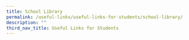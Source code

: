 ```yaml
---
title: School Library
permalink: /useful-links/useful-links-for-students/school-library/
description: ""
third_nav_title: Useful Links for Students
---
```

